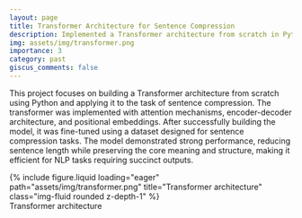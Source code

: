 ```yaml
---
layout: page
title: Transformer Architecture for Sentence Compression
description: Implemented a Transformer architecture from scratch in Python and fine-tuned it for the task of sentence compression.
img: assets/img/transformer.png
importance: 3
category: past
giscus_comments: false
---
```

This project focuses on building a Transformer architecture from scratch using Python and applying it to the task of sentence compression. The transformer was implemented with attention mechanisms, encoder-decoder architecture, and positional embeddings. After successfully building the model, it was fine-tuned using a dataset designed for sentence compression tasks. The model demonstrated strong performance, reducing sentence length while preserving the core meaning and structure, making it efficient for NLP tasks requiring succinct outputs.

<div class="row"> <div class="col-sm mt-3 mt-md-0"> {% include figure.liquid loading="eager" path="assets/img/transformer.png" title="Transformer architecture" class="img-fluid rounded z-depth-1" %} </div> </div> <div class="caption"> Transformer architecture</div>